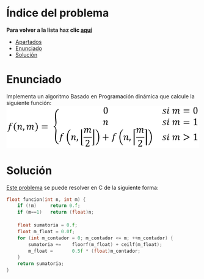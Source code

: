 # Índice del problema

**Para volver a la lista haz clic [aquí](./Index.md)**

<!-- TOC -->
* [Apartados](#apartados)
* [Enunciado](#enunciado)
* [Solución](#solución)
<!-- TOC -->

# Enunciado
Implementa un algoritmo Basado en Programación dinámica que calcule la siguiente
función:
![descripcion](./relacion2.png "titulo")

# Solución
[Este problema](#enunciado) se puede resolver en C de la siguiente forma:

```c
float funcion(int n, int m) { 
    if (!m)     return 0.f;
    if (m==1)   return (float)n;

    float sumatoria = 0.f;
    float m_float = 0.0f;
    for (int m_contador = 0; m_contador <= m; ++m_contador) {
        sumatoria +=    floorf(m_float) + ceilf(m_float);
        m_float =       0.5f * (float)m_contador;
    }
    return sumatoria;
}
```

